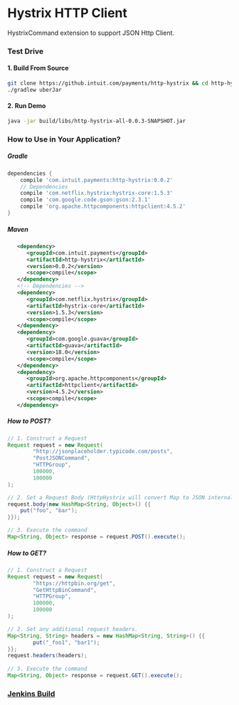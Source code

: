 # Hystrix HTTP Client

HystrixCommand extension to support JSON Http Client.


### Test Drive

#### 1. Build From Source

```sh
git clone https://github.intuit.com/payments/http-hystrix && cd http-hystrix
./gradlew uberJar
```

#### 2. Run Demo

```sh
java -jar build/libs/http-hystrix-all-0.0.3-SNAPSHOT.jar
```


### How to Use in Your Application?

##### Gradle
```groovy
dependencies {
    compile 'com.intuit.payments:http-hystrix:0.0.2'
    // Dependencies
    compile 'com.netflix.hystrix:hystrix-core:1.5.3'
    compile 'com.google.code.gson:gson:2.3.1'
    compile 'org.apache.httpcomponents:httpclient:4.5.2'
}
```

##### Maven
```xml
   <dependency>
      <groupId>com.intuit.payments</groupId>
      <artifactId>http-hystrix</artifactId>
      <version>0.0.2</version>
      <scope>compile</scope>
   </dependency>
   <!-- Dependencies -->
   <dependency>
      <groupId>com.netflix.hystrix</groupId>
      <artifactId>hystrix-core</artifactId>
      <version>1.5.3</version>
      <scope>compile</scope>
   </dependency>
   <dependency>
      <groupId>com.google.guava</groupId>
      <artifactId>guava</artifactId>
      <version>18.0</version>
      <scope>compile</scope>
   </dependency>
   <dependency>
      <groupId>org.apache.httpcomponents</groupId>
      <artifactId>httpclient</artifactId>
      <version>4.5.2</version>
      <scope>compile</scope>
   </dependency>
```

##### How to POST?
```java
// 1. Construct a Request
Request request = new Request(
        "http://jsonplaceholder.typicode.com/posts",
        "PostJSONCommand",
        "HTTPGroup",
        100000,
        100000
);

// 2. Set a Request Body (HttpHystrix will convert Map to JSON internally)
request.body(new HashMap<String, Object>() {{
    put("foo", "bar");
}});

// 3. Execute the command
Map<String, Object> response = request.POST().execute();
```

##### How to GET?
```java
// 1. Construct a Request
Request request = new Request(
        "https://httpbin.org/get",
        "GetHttpBinCommand",
        "HTTPGroup",
        100000,
        100000
);

// 2. Set any additional request headers.
Map<String, String> headers = new HashMap<String, String>() {{
        put("_foo1", "bar1");
}};
request.headers(headers);
        
// 3. Execute the command
Map<String, Object> response = request.GET().execute();
```

### [Jenkins Build](https://qbmsjenkins.payments.intuit.net/job/http-hystrix-commit/) 
